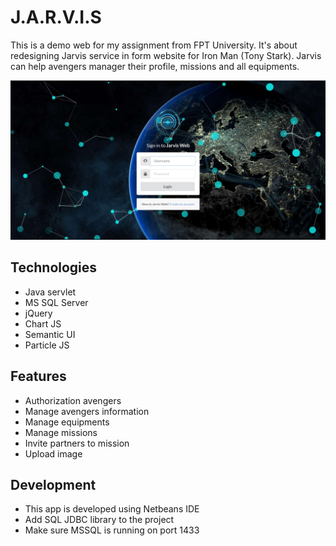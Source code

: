 # J.A.R.V.I.S
This is a demo web for my assignment from FPT University. It's about redesigning Jarvis service in form website for Iron Man (Tony Stark). 
Jarvis can help avengers manager their profile, missions and all equipments.

![login-screen](/sample/login.png "Login screen")


## Technologies
* Java servlet
* MS SQL Server
* jQuery
* Chart JS
* Semantic UI
* Particle JS

## Features
* Authorization avengers
* Manage avengers information
* Manage equipments
* Manage missions
* Invite partners to mission
* Upload image

## Development
* This app is developed using Netbeans IDE
* Add SQL JDBC library to the project
* Make sure MSSQL is running on port 1433